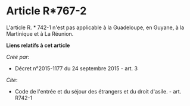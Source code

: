 # Article R*767-2

L'article R. * 742-1 n'est pas applicable à la Guadeloupe, en Guyane, à la Martinique et à La Réunion.

**Liens relatifs à cet article**

_Créé par_:

  - Décret n°2015-1177 du 24 septembre 2015 - art. 3

_Cite_:

  - Code de l'entrée et du séjour des étrangers et du droit d'asile. - art. R742-1
